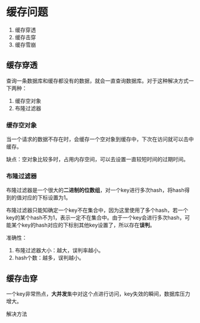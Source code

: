 # 缓存问题
1. 缓存穿透
2. 缓存击穿
3. 缓存雪崩

## 缓存穿透
查询一条数据库和缓存都没有的数据，就会一直查询数据库。对于这种解决方式一下两种：
1. 缓存空对象
2. 布隆过滤器
 
### 缓存空对象

当一个请求的数据不存在时，会缓存一个空对象到缓存中，下次在访问就可以击中缓存。

缺点：空对象比较多时，占用内存空间，可以去设置一直较短时间的过期时间。

### 布隆过滤器

布隆过滤器是一个很大的**二进制的位数组**，对一个key进行多次hash，将hash得到的值对应的下标设置为1。

布隆过滤器只能知确定一个key不在集合中，因为这里使用了多个hash，若一个key的某个hash不为1，表示一定不在集合中。由于一个key会进行多次hash，可能某个key的hash对应的下标别其他key设置了，所以存在**误判**。

准确性：
1. 布隆过滤器大小：越大，误判率越小。
2. hash个数：越多，误判越小。

## 缓存击穿
一个key非常热点，**大并发**集中对这个点进行访问，key失效的瞬间，数据库压力增大。

解决方法

